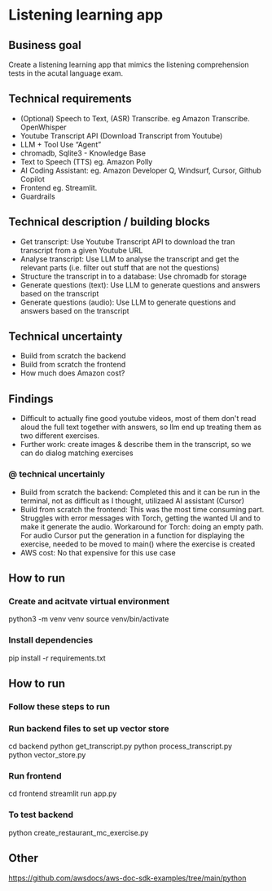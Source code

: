 # Listening learning app

## Business goal
Create a listening learning app that mimics the listening comprehension tests in the acutal language exam.

## Technical requirements
- (Optional) Speech to Text, (ASR) Transcribe. eg Amazon Transcribe. OpenWhisper
- Youtube Transcript API (Download Transcript from Youtube)
- LLM + Tool Use “Agent”
- chromadb, Sqlite3 - Knowledge Base 
- Text to Speech (TTS) eg. Amazon Polly
- AI Coding Assistant: eg. Amazon Developer Q, Windsurf, Cursor, Github Copilot
- Frontend eg. Streamlit.
- Guardrails

## Technical description / building blocks
- Get transcript: Use Youtube Transcript API to download the tran transcript from a given Youtube URL
- Analyse transcript: Use LLM to analyse the transcript and get the relevant parts (i.e. filter out stuff that are not the questions)
- Structure the transcript in to a database: Use chromadb for storage
- Generate questions (text): Use LLM to generate questions and answers based on the transcript
- Generate questions (audio): Use LLM to generate questions and answers based on the transcript

## Technical uncertainty
- Build from scratch the backend
- Build from scratch the frontend
- How much does Amazon cost?

## Findings
- Difficult to actually fine good youtube videos, most of them don't read aloud the full text together with answers, so llm end up treating them as two different exercises. 
- Further work: create images & describe them in the transcript, so we can do dialog matching exercises

### @ technical uncertainly
- Build from scratch the backend: Completed this and it can be run in the terminal, not as difficult as I thought, utilizaed AI assistant (Cursor)
- Build from scratch the frontend: This was the most time consuming part. Struggles with error messages with Torch, getting the wanted UI and to make it generate the audio. Workaround for Torch: doing an empty path. For audio Cursor put the generation in a function for displaying the exercise, needed to be moved to main() where the exercise is created
- AWS cost: No that expensive for this use case

## How to run
### Create and acitvate virtual environment
python3 -m venv venv
source venv/bin/activate

### Install dependencies
pip install -r requirements.txt

## How to run
### Follow these steps to run 

### Run backend files to set up vector store
cd backend
python get_transcript.py
python process_transcript.py    
python vector_store.py

### Run frontend
cd frontend
streamlit run app.py

### To test backend 
python create_restaurant_mc_exercise.py

## Other
https://github.com/awsdocs/aws-doc-sdk-examples/tree/main/python